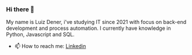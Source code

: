 ### Hi there 👋

My name is Luiz Dener, i've studying IT since 2021 with focus on back-end development and process automation. I currently have knowledge in Python, Javascript and SQL.

- 📫 How to reach me: [Linkedin](https://www.linkedin.com/in/luiz-dener-7154b2215)

<!--
**luizdener/luizdener** is a ✨ _special_ ✨ repository because its `README.md` (this file) appears on your GitHub profile.

Here are some ideas to get you started:

- 🔭 I’m currently working on ...
- 🌱 I’m currently learning ...
- 👯 I’m looking to collaborate on ...
- 🤔 I’m looking for help with ...
- 💬 Ask me about ...
- 📫 How to reach me: ...
- 😄 Pronouns: ...
- ⚡ Fun fact: ...
-->
